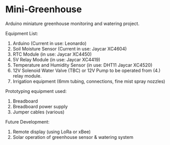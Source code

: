 # Mini-Greenhouse
Arduino miniature greenhouse monitoring and watering project.

Equipment List:
1. Arduino (Current in use: Leonardo)
2. Soil Moisture Sensor (Current in use: Jaycar XC4604)
3. RTC Module (in use: Jaycar XC4450)
4. 5V Relay Module (in use: Jaycar XC4419)
5. Temperature and Humidity Sensor (in use: DHT11 Jaycar XC4520)
6. 12V Solenoid Water Valve (TBC)
  or 12V Pump to be operated from (4.) relay module.
7. Irrigation equipment (6mm tubing, connections, fine mist spray nozzles)

Prototyping equipment used:
1. Breadboard
2. Breadboard power supply
3. Jumper cables (various)

Future Development:
1. Remote display (using LoRa or xBee)
2. Solar operation of greenhouse sensor & watering system
